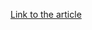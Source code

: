 [Link to the article](https://www.proofpoint.com/us/blog/threat-insight/flubot-android-malware-spreading-rapidly-through-europe-may-hit-us-soon)
